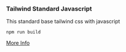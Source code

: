 ### Tailwind Standard Javascript

This standard base tailwind css with javascript

```
npm run build
```
[More Info](https://tailwindcss.com/)
